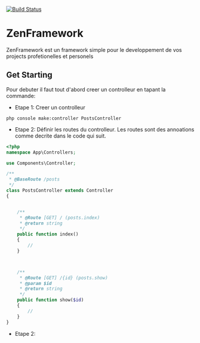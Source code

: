 [![Build Status](https://travis-ci.org/mkakpabla/zenframework.svg?branch=master)](https://travis-ci.org/mkakpabla/zenframework)
# ZenFramework
ZenFramework est un framework simple pour le developpement de vos projects profetionelles et personels

## Get Starting
Pour debuter il faut tout d'abord creer un controlleur en tapant la commande:
 * Etape 1: Creer un controlleur
```console
php console make:controller PostsController
```
* Etape 2: Définir les routes du controlleur. Les routes sont des annoations comme decrite dans le code qui suit.
```php
<?php
namespace App\Controllers;

use Components\Controller;

/**
 * @BaseRoute /posts
 */
class PostsController extends Controller
{


    /**
     * @Route [GET] / (posts.index)
     * @return string
     */
    public function index()
    {
        //
    }



    /**
     * @Route [GET] /{id} (posts.show)
     * @param $id
     * @return string
     */
    public function show($id)
    {
        //
    }
}

```
* Etape 2: 
